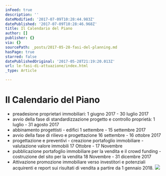 ```yaml
---
inFeed: true
description: ''
dateModified: '2017-07-09T10:28:44.983Z'
datePublished: '2017-07-09T10:28:46.968Z'
title: Il Calendario del Piano
author: []
publisher: {}
via: {}
sourcePath: _posts/2017-05-28-fasi-del-planning.md
hasPage: true
starred: false
datePublishedOriginal: '2017-05-28T21:19:20.013Z'
url: le-fasi-di-attuazione/index.html
_type: Article

---
```

# Il Calendario del Piano

* preadesione proprietari immobiliari: 1 giugno 2017 - 30 luglio 2017
* avvio della fase di standardizzazione progetto e controllo proprietà: 1 luglio - 31 agosto 2017
* abbinamento progettisti - edifici 1 settembre - 15 settembre 2017
* avvio della fase di rilievo e progettazione 16 settembre - 16 ottobre 2017
* progettazione e preventivi - creazione portafoglio immobiliare - valutazione valore immobili 17 Ottobre - 17 Novembre
* pubblicazione portafoglio immobiliare per la vendita e il crowd funding - costruzione del sito per la vendita 18 Novembre - 31 dicembre 2017
* Attivazione promozione immobiliare verso investitori e potenziali acquirenti e report sui risultati di vendita a partire da 1 gennaio 2018\.
![](https://the-grid-user-content.s3-us-west-2.amazonaws.com/e2a0a1dd-fc2c-4504-9765-ac410852fe5f.jpg)